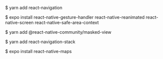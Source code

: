 $ yarn add react-navigation

$ expo install react-native-gesture-handler react-native-reanimated react-native-screen react-native-safe-area-context

$ yarn add @react-native-community/masked-view

$ yarn add react-navigation-stack

$ expo install react-native-maps